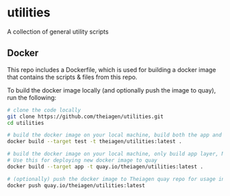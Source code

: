 # utilities

A collection of general utility scripts

## Docker

This repo includes a Dockerfile, which is used for building a docker image that contains the scripts & files from this repo.

To build the docker image locally (and optionally push the image to quay), run the following:

```bash
# clone the code locally
git clone https://github.com/theiagen/utilities.git
cd utilities

# build the docker image on your local machine, build both the app and test layer
docker build --target test -t theiagen/utilities:latest .

# build the docker image on your local machine, only build app layer, NOT test layer
# Use this for deploying new docker image to quay
docker build --target app -t quay.io/theiagen/utilities:latest .

# (optionally) push the docker image to Theiagen quay repo for usage in Terra
docker push quay.io/theiagen/utilities:latest
```
